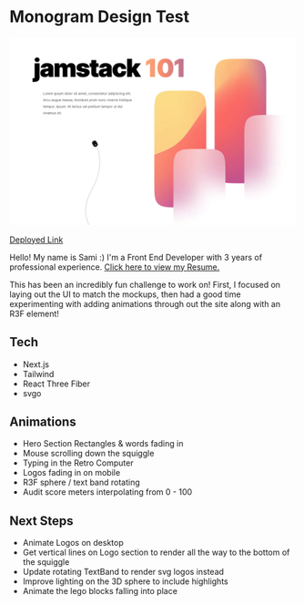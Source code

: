 # Monogram Design Test
![Application Screenshot](/public/screenshot.png)

[Deployed Link](https://monogram-exercise-seven.vercel.app/)

Hello! My name is Sami :) I'm a Front End Developer with 3 years of professional experience. [Click here to view my Resume.](https://almond-event-90e.notion.site/Sami-Shackelford-3dacf921dc9c42c5b2eeeff475852a03)

This has been an incredibly fun challenge to work on! First, I focused on laying out the UI to match the mockups, then had a good time experimenting with adding animations through out the site along with an R3F element!

## Tech
- Next.js
- Tailwind
- React Three Fiber
- svgo

## Animations
- Hero Section Rectangles & words fading in
- Mouse scrolling down the squiggle
- Typing in the Retro Computer
- Logos fading in on mobile
- R3F sphere / text band rotating
- Audit score meters interpolating from 0 - 100 

## Next Steps
- Animate Logos on desktop
- Get vertical lines on Logo section to render all the way to the bottom of the squiggle
- Update rotating TextBand to render svg logos instead
- Improve lighting on the 3D sphere to include highlights
- Animate the lego blocks falling into place 


